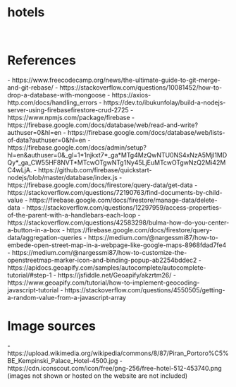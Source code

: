 # hotels

<br>
<h1> References </h1>
- https://www.freecodecamp.org/news/the-ultimate-guide-to-git-merge-and-git-rebase/
- https://stackoverflow.com/questions/10081452/how-to-drop-a-database-with-mongoose
- https://axios-http.com/docs/handling_errors
- https://dev.to/ibukunfolay/build-a-nodejs-server-using-firebasefirestore-crud-2725
- https://www.npmjs.com/package/firebase
- https://firebase.google.com/docs/database/web/read-and-write?authuser=0&hl=en
- https://firebase.google.com/docs/database/web/lists-of-data?authuser=0&hl=en
- https://firebase.google.com/docs/admin/setup?hl=en&authuser=0&_gl=1*1njkxt7*_ga*MTg4MzQwNTU0NS4xNzA5MjI1MDQy*_ga_CW55HF8NVT*MTcwOTgwNTg1Ny45LjEuMTcwOTgwNzQ2Mi42MC4wLjA.
- https://github.com/firebase/quickstart-nodejs/blob/master/database/index.js
- https://firebase.google.com/docs/firestore/query-data/get-data
- https://stackoverflow.com/questions/72190763/find-documents-by-child-value
- https://firebase.google.com/docs/firestore/manage-data/delete-data
- https://stackoverflow.com/questions/12297959/access-properties-of-the-parent-with-a-handlebars-each-loop
- https://stackoverflow.com/questions/42583298/bulma-how-do-you-center-a-button-in-a-box
- https://firebase.google.com/docs/firestore/query-data/aggregation-queries
- https://medium.com/@nargessmi87/how-to-embede-open-street-map-in-a-webpage-like-google-maps-8968fdad7fe4
- https://medium.com/@nargessmi87/how-to-customize-the-openstreetmap-marker-icon-and-binding-popup-ab2254bddec2
- https://apidocs.geoapify.com/samples/autocomplete/autocomplete-tutorial/#step-1
- https://jsfiddle.net/Geoapify/akzrtm26/
- https://www.geoapify.com/tutorial/how-to-implement-geocoding-javascript-tutorial
- https://stackoverflow.com/questions/4550505/getting-a-random-value-from-a-javascript-array


<br>
<h1> Image sources </h1>
- https://upload.wikimedia.org/wikipedia/commons/8/87/Piran_Portoro%C5%BE_Kempinski_Palace_Hotel-4500.jpg
- https://cdn.iconscout.com/icon/free/png-256/free-hotel-512-453740.png
(images not shown or hosted on the website are not included)